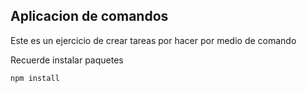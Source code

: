 ## Aplicacion de comandos

Este es un ejercicio de crear tareas por hacer por medio de comando

Recuerde instalar paquetes

```
npm install
```
